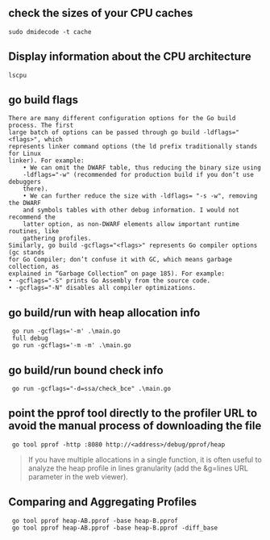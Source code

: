 
## check the sizes of your CPU caches
```shell
sudo dmidecode -t cache
```

## Display information about the CPU architecture
```shell
lscpu
```


## go build flags

```
There are many different configuration options for the Go build process. The first
large batch of options can be passed through go build -ldflags="<flags>", which
represents linker command options (the ld prefix traditionally stands for Linux
linker). For example:
	• We can omit the DWARF table, thus reducing the binary size using
	-ldflags="-w" (recommended for production build if you don’t use debuggers
	there).
	• We can further reduce the size with -ldflags= "-s -w", removing the DWARF
	and symbols tables with other debug information. I would not recommend the
	latter option, as non-DWARF elements allow important runtime routines, like
	gathering profiles.
Similarly, go build -gcflags="<flags>" represents Go compiler options (gc stands
for Go Compiler; don’t confuse it with GC, which means garbage collection, as
explained in “Garbage Collection” on page 185). For example:
• -gcflags="-S" prints Go Assembly from the source code.
• -gcflags="-N" disables all compiler optimizations.
```

## go build/run with heap allocation info
```shell
 go run -gcflags='-m' .\main.go
 full debug
 go run -gcflags='-m -m' .\main.go
```

## go build/run bound check info

```shell
 go run -gcflags="-d=ssa/check_bce" .\main.go
```

## point the pprof tool directly to the profiler URL to avoid the manual process of downloading the file

```shell
 go tool pprof -http :8080 http://<address>/debug/pprof/heap
```

> If you have multiple allocations in a single function, it is often useful to analyze the
	heap profile in lines granularity (add the &g=lines URL parameter in the web
	viewer).

## Comparing and Aggregating Profiles

```shell
 go tool pprof heap-AB.pprof -base heap-B.pprof
 go tool pprof heap-AB.pprof -base heap-B.pprof -diff_base
```
